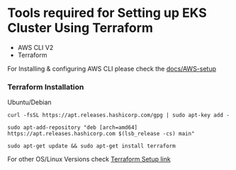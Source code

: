 # Tools required for Setting up EKS Cluster Using Terraform
- AWS CLI V2
- Terraform

For Installing & configuring AWS CLI please check the [docs/AWS-setup](https://github.com/Dealermade/aws-terraform-eks-cluster/blob/main/docs/AWS-setup.md)

### Terraform Installation

Ubuntu/Debian

```
curl -fsSL https://apt.releases.hashicorp.com/gpg | sudo apt-key add -

sudo apt-add-repository "deb [arch=amd64] https://apt.releases.hashicorp.com $(lsb_release -cs) main"

sudo apt-get update && sudo apt-get install terraform
````

For other OS/Linux Versions check [Terraform Setup link](https://www.terraform.io/downloads)
